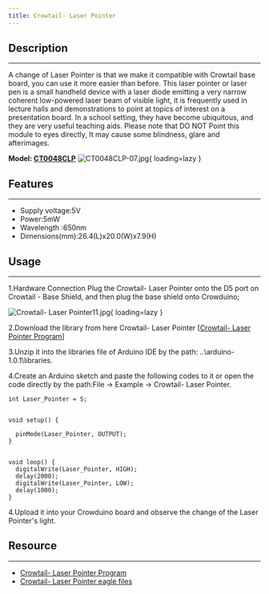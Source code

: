 ```yaml
---
title: Crowtail- Laser Pointer
---
```


## Description
-----------

A change of Laser Pointer is that we make it compatible with Crowtail base board, you can use it more easier than before. This laser pointer or laser pen is a small handheld device with a laser diode emitting a very narrow coherent low-powered laser beam of visible light, it is frequently used in lecture halls and demonstrations to point at topics of interest on a presentation board. In a school setting, they have become ubiquitous, and they are very useful teaching aids. Please note that DO NOT Point this module to eyes directly, It may cause some blindness, glare and afterimages.

**Model: [CT0048CLP](http://www.elecrow.com/crowtail-laser-pointer-p-1507.html)**
![CT0048CLP-07.jpg](https://wiki.elecrow.com/images/thumb/3/3b/CT0048CLP-07.jpg/600px-CT0048CLP-07.jpg){ loading=lazy }

## Features
--------

- Supply voltage:5V
- Power:5mW
- Wavelength :650nm
- Dimensions(mm):26.4(L)x20.0(W)x7.9(H)

## Usage
-----

1.Hardware Connection
Plug the Crowtail- Laser Pointer onto the D5 port on Crowtail - Base Shield, and then plug the base shield onto Crowduino;

![Crowtail- Laser Pointer11.jpg](https://wiki.elecrow.com/images/thumb/c/c0/Crowtail-_Laser_Pointer11.jpg/600px-Crowtail-_Laser_Pointer11.jpg){ loading=lazy }

2.Download the library from here Crowtail- Laser Pointer \[[Crowtail- Laser Pointer Program](https://wiki.elecrow.com/images/1/14/Crowtail-_Laser_Pointer.zip)\]

3.Unzip it into the libraries file of Arduino IDE by the path: ..\\arduino-1.0.1\\libraries.

4.Create an Arduino sketch and paste the following codes to it or open the code directly by the path:File -&gt; Example -&gt; Crowtail- Laser Pointer.

```
int Laser_Pointer = 5;


void setup() {                

  pinMode(Laser_Pointer, OUTPUT);     
}


void loop() {
  digitalWrite(Laser_Pointer, HIGH);   
  delay(2000);            
  digitalWrite(Laser_Pointer, LOW);  
  delay(1000); 
}
```

4.Upload it into your Crowduino board and observe the change of the Laser Pointer's light.

## Resource
--------

- [Crowtail- Laser Pointer Program](https://wiki.elecrow.com/images/1/14/Crowtail-_Laser_Pointer.zip)
- [Crowtail- Laser Pointer eagle files](https://wiki.elecrow.com/images/9/9d/Crowtail-_Laser_Pointer_v1.0.zip)